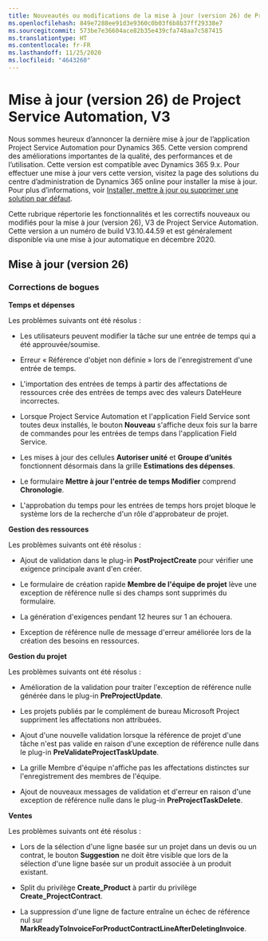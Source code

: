 ```yaml
---
title: Nouveautés ou modifications de la mise à jour (version 26) de Project Service Automation (correctif logiciel), V3
ms.openlocfilehash: 849e7288ee91d3e9360c0b03f6b8b37ff29338e7
ms.sourcegitcommit: 573be7e36604ace82b35e439cfa748aa7c587415
ms.translationtype: HT
ms.contentlocale: fr-FR
ms.lasthandoff: 11/25/2020
ms.locfileid: "4643260"
---
```

<a name="project-service-automation-update-release-26-v3"></a>Mise à jour (version 26) de Project Service Automation, V3
================================================

Nous sommes heureux d’annoncer la dernière mise à jour de l’application Project Service Automation pour Dynamics 365. Cette version comprend des améliorations importantes de la qualité, des performances et de l’utilisation. Cette version est compatible avec Dynamics 365 9.x. Pour effectuer une mise à jour vers cette version, visitez la page des solutions du centre d’administration de Dynamics 365 online pour installer la mise à jour. Pour plus d’informations, voir [Installer, mettre à jour ou supprimer une solution par défaut](https://docs.microsoft.com/power-platform/admin/install-remove-preferred-solution).

Cette rubrique répertorie les fonctionnalités et les correctifs nouveaux ou modifiés pour la mise à jour (version 26), V3 de Project Service Automation. Cette version a un numéro de build V3.10.44.59 et est généralement disponible via une mise à jour automatique en décembre 2020.

<a name="update-release-26"></a>Mise à jour (version 26)
-----------------

### <a name="bug-fixes"></a>Corrections de bogues

**Temps et dépenses**

Les problèmes suivants ont été résolus :

-   Les utilisateurs peuvent modifier la tâche sur une entrée de temps qui a été approuvée/soumise.

-   Erreur « Référence d'objet non définie » lors de l'enregistrement d'une entrée de temps.

-   L'importation des entrées de temps à partir des affectations de ressources crée des entrées de temps avec des valeurs DateHeure incorrectes.

-   Lorsque Project Service Automation et l'application Field Service sont toutes deux installés, le bouton **Nouveau** s'affiche deux fois sur la barre de commandes pour les entrées de temps dans l'application Field Service.

-   Les mises à jour des cellules **Autoriser unité** et **Groupe d’unités** fonctionnent désormais dans la grille **Estimations des dépenses**.

-   Le formulaire **Mettre à jour l'entrée de temps Modifier** comprend **Chronologie**.

-   L'approbation du temps pour les entrées de temps hors projet bloque le système lors de la recherche d'un rôle d'approbateur de projet.

**Gestion des ressources**

Les problèmes suivants ont été résolus :

-   Ajout de validation dans le plug-in **PostProjectCreate** pour vérifier une exigence principale avant d'en créer.

-   Le formulaire de création rapide **Membre de l'équipe de projet** lève une exception de référence nulle si des champs sont supprimés du formulaire.

-   La génération d'exigences pendant 12 heures sur 1 an échouera.

-   Exception de référence nulle de message d'erreur améliorée lors de la création des besoins en ressources.

**Gestion du projet**

Les problèmes suivants ont été résolus :

-   Amélioration de la validation pour traiter l'exception de référence nulle générée dans le plug-in **PreProjectUpdate**.

-   Les projets publiés par le complément de bureau Microsoft Project suppriment les affectations non attribuées.

-   Ajout d'une nouvelle validation lorsque la référence de projet d'une tâche n'est pas valide en raison d'une exception de référence nulle dans le plug-in **PreValidateProjectTaskUpdate**.

-   La grille Membre d'équipe n'affiche pas les affectations distinctes sur l'enregistrement des membres de l'équipe.

-   Ajout de nouveaux messages de validation et d'erreur en raison d'une exception de référence nulle dans le plug-in **PreProjectTaskDelete**.

**Ventes**

Les problèmes suivants ont été résolus :

-   Lors de la sélection d'une ligne basée sur un projet dans un devis ou un contrat, le bouton **Suggestion** ne doit être visible que lors de la sélection d'une ligne basée sur un produit associée à un produit existant.

-   Split du privilège **Create_Product** à partir du privilège **Create_ProjectContract**.

-   La suppression d'une ligne de facture entraîne un échec de référence nul sur **MarkReadyToInvoiceForProductContractLineAfterDeletingInvoice**.
